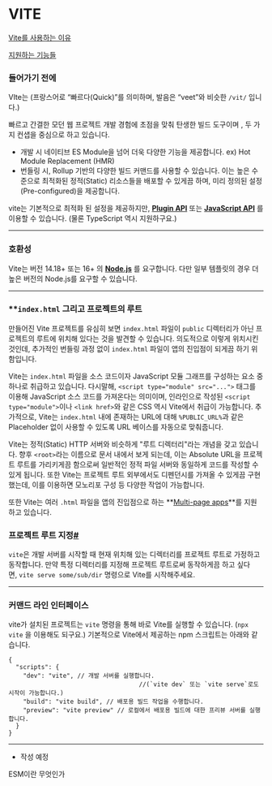 # VITE

[Vite를 사용하는 이유](VITE%201b341fdf414642c3ae92f88c1567cbf5/Vite%E1%84%85%E1%85%B3%E1%86%AF%20%E1%84%89%E1%85%A1%E1%84%8B%E1%85%AD%E1%86%BC%E1%84%92%E1%85%A1%E1%84%82%E1%85%B3%E1%86%AB%20%E1%84%8B%E1%85%B5%E1%84%8B%E1%85%B2%201d452fe282a04b46a7ba77d686f3e0a1.md)

[지원하는 기능들](VITE%201b341fdf414642c3ae92f88c1567cbf5/%E1%84%8C%E1%85%B5%E1%84%8B%E1%85%AF%E1%86%AB%E1%84%92%E1%85%A1%E1%84%82%E1%85%B3%E1%86%AB%20%E1%84%80%E1%85%B5%E1%84%82%E1%85%B3%E1%86%BC%E1%84%83%E1%85%B3%E1%86%AF%2031d0ee15929f4ee48f7569e81a426d5b.md)

### 들어가기 전에

VIte는 (프랑스어로 “빠르다(Quick)”를 의미하며, 발음은 “veet”와 비슷한 `/vit/` 입니다.) 

빠르고 간결한 모던 웹 프로젝트 개발 경험에 초점을 맞춰 탄생한 빌드 도구이며 , 두 가지 컨샙을 중심으로 하고 있습니다.

- 개발 시 네이티브 ES Module을 넘어 더욱 다양한 기능을 제공합니다. ex) Hot Module Replacement (HMR)
- 번들링 시, Rollup 기반의 다양한 빌드 커맨드를 사용할 수 있습니다. 이는 높은 수준으로 최적화된 정적(Static) 리소스들을 배포할 수 있게끔 하며, 미리 정의된 설정(Pre-configured)을 제공합니다.

vite는 기본적으로 최적화 된 설정을 제공하지만, **[Plugin API](https://vitejs-kr.github.io/guide/api-plugin.html)** 또는 **[JavaScript API](https://vitejs-kr.github.io/guide/api-javascript.html)** 를 이용할 수 있습니다. (물론 TypeScript 역시 지원하구요.)

---

### 호환성

Vite는 버전 14.18+ 또는 16+ 의 **[Node.js](https://nodejs.org/)** 를 요구합니다. 다만 일부 템플릿의 경우 더 높은 버전의 Node.js를 요구할 수 있습니다.

---

### ****`index.html` 그리고 프로젝트의 루트**

만들어진 Vite 프로젝트를 유심히 보면 `index.html` 파일이 `public` 디렉터리가 아닌 프로젝트의 루트에 위치해 있다는 것을 발견할 수 있습니다. 의도적으로 이렇게 위치시킨 것인데, 추가적인 번들링 과정 없이 `index.html` 파일이 앱의 진입점이 되게끔 하기 위함입니다.

Vite는 `index.html` 파일을 소스 코드이자 JavaScript 모듈 그래프를 구성하는 요소 중 하나로 취급하고 있습니다. 다시말해, `<script type="module" src="...">` 태그를 이용해 JavaScript 소스 코드를 가져온다는 의미이며, 인라인으로 작성된 `<script type="module">`이나 `<link href>`와 같은 CSS 역시 Vite에서 취급이 가능합니다. 추가적으로, Vite는 `index.html` 내에 존재하는 URL에 대해 `%PUBLIC_URL%`과 같은 Placeholder 없이 사용할 수 있도록 URL 베이스를 자동으로 맞춰줍니다.

Vite는 정적(Static) HTTP 서버와 비슷하게 "루트 디렉터리"라는 개념을 갖고 있습니다. 향후 `<root>`라는 이름으로 문서 내에서 보게 되는데, 이는 Absolute URL을 프로젝트 루트를 가리키게끔 함으로써 일반적인 정적 파일 서버와 동일하게 코드를 작성할 수 있게 됩니다. 또한 Vite는 프로젝트 루트 외부에서도 디펜던시를 가져올 수 있게끔 구현했는데, 이를 이용하면 모노리포 구성 등 다양한 작업이 가능합니다.

또한 Vite는 여러 `.html` 파일을 앱의 진입점으로 하는 **[Multi-page apps](https://vitejs-kr.github.io/guide/build.html#multi-page-app)**를 지원하고 있습니다.

### **프로젝트 루트 지정[#](https://vitejs-kr.github.io/guide/#specifying-alternative-root)**

`vite`은 개발 서버를 시작할 때 현재 위치해 있는 디렉터리를 프로젝트 루트로 가정하고 동작합니다. 만약 특정 디렉터리를 지정해 프로젝트 루트로써 동작하게끔 하고 싶다면, `vite serve some/sub/dir` 명령으로 Vite를 시작해주세요.

---

### ****커맨드 라인 인터페이스****

vite가 설치된 프로젝트는 `vite` 명령을 통해 바로 Vite를 실행할 수 있습니다. (`npx vite`
을 이용해도 되구요.) 기본적으로 Vite에서 제공하는 npm 스크립트는 아래와 같습니다.

```tsx
{
  "scripts": {
    "dev": "vite", // 개발 서버를 실행합니다. 
									//(`vite dev` 또는 `vite serve`로도 시작이 가능합니다.)
    "build": "vite build", // 배포용 빌드 작업을 수행합니다.
    "preview": "vite preview" // 로컬에서 배포용 빌드에 대한 프리뷰 서버를 실행합니다.
  }
}
```

---

 - 작성 예정

ESM이란 무엇인가